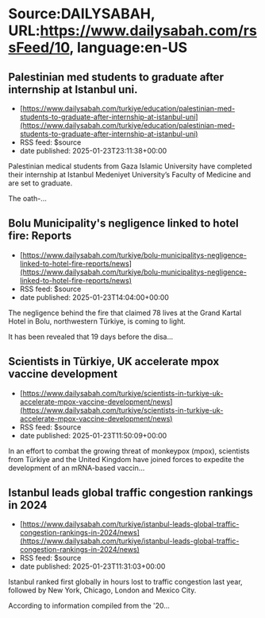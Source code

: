# Source:DAILYSABAH, URL:https://www.dailysabah.com/rssFeed/10, language:en-US

## Palestinian med students to graduate after internship at Istanbul uni.
 - [https://www.dailysabah.com/turkiye/education/palestinian-med-students-to-graduate-after-internship-at-istanbul-uni](https://www.dailysabah.com/turkiye/education/palestinian-med-students-to-graduate-after-internship-at-istanbul-uni)
 - RSS feed: $source
 - date published: 2025-01-23T23:11:38+00:00

Palestinian medical students from Gaza Islamic University have completed their internship at Istanbul Medeniyet University’s Faculty of Medicine and are set to graduate.

The oath-...

## Bolu Municipality's negligence linked to hotel fire: Reports
 - [https://www.dailysabah.com/turkiye/bolu-municipalitys-negligence-linked-to-hotel-fire-reports/news](https://www.dailysabah.com/turkiye/bolu-municipalitys-negligence-linked-to-hotel-fire-reports/news)
 - RSS feed: $source
 - date published: 2025-01-23T14:04:00+00:00

The negligence behind the fire that claimed 78 lives at the Grand Kartal Hotel in Bolu, northwestern Türkiye, is coming to light.

It has been revealed that 19 days before the disa...

## Scientists in Türkiye, UK accelerate mpox vaccine development
 - [https://www.dailysabah.com/turkiye/scientists-in-turkiye-uk-accelerate-mpox-vaccine-development/news](https://www.dailysabah.com/turkiye/scientists-in-turkiye-uk-accelerate-mpox-vaccine-development/news)
 - RSS feed: $source
 - date published: 2025-01-23T11:50:09+00:00

In an effort to combat the growing threat of monkeypox (mpox), scientists from Türkiye and the United Kingdom have joined forces to expedite the development of an mRNA-based vaccin...

## Istanbul leads global traffic congestion rankings in 2024
 - [https://www.dailysabah.com/turkiye/istanbul-leads-global-traffic-congestion-rankings-in-2024/news](https://www.dailysabah.com/turkiye/istanbul-leads-global-traffic-congestion-rankings-in-2024/news)
 - RSS feed: $source
 - date published: 2025-01-23T11:31:03+00:00

Istanbul ranked first globally in hours lost to traffic congestion last year, followed by New York, Chicago, London and Mexico City.

According to information compiled from the '20...

